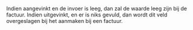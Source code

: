 Indien aangevinkt en de invoer is leeg, dan zal de waarde leeg zijn bij de factuur. Indien uitgevinkt, en er is niks gevuld, dan wordt dit veld overgeslagen bij het aanmaken bij een factuur.